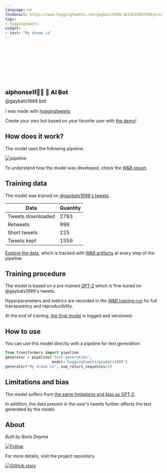 ```yaml
---
language: en
thumbnail: https://www.huggingtweets.com/gaybats1999/1614135497450/predictions.png
tags:
- huggingtweets
widget:
- text: "My dream is"
---
```


<div>
<div style="width: 132px; height:132px; border-radius: 50%; background-size: cover; background-image: url('https://pbs.twimg.com/profile_images/1361159012990013445/rVk0X1DL_400x400.jpg')">
</div>
<div style="margin-top: 8px; font-size: 19px; font-weight: 800">alphonse⛓️🦇🌹 🤖 AI Bot </div>
<div style="font-size: 15px">@gaybats1999 bot</div>
</div>

I was made with [huggingtweets](https://github.com/borisdayma/huggingtweets).

Create your own bot based on your favorite user with [the demo](https://colab.research.google.com/github/borisdayma/huggingtweets/blob/master/huggingtweets-demo.ipynb)!

## How does it work?

The model uses the following pipeline.

![pipeline](https://github.com/borisdayma/huggingtweets/blob/master/img/pipeline.png?raw=true)

To understand how the model was developed, check the [W&B report](https://app.wandb.ai/wandb/huggingtweets/reports/HuggingTweets-Train-a-model-to-generate-tweets--VmlldzoxMTY5MjI).

## Training data

The model was trained on [@gaybats1999's tweets](https://twitter.com/gaybats1999).

| Data | Quantity |
| --- | --- |
| Tweets downloaded | 2783 |
| Retweets | 999 |
| Short tweets | 225 |
| Tweets kept | 1559 |

[Explore the data](https://wandb.ai/wandb/huggingtweets/runs/39y8clnw/artifacts), which is tracked with [W&B artifacts](https://docs.wandb.com/artifacts) at every step of the pipeline.

## Training procedure

The model is based on a pre-trained [GPT-2](https://huggingface.co/gpt2) which is fine-tuned on @gaybats1999's tweets.

Hyperparameters and metrics are recorded in the [W&B training run](https://wandb.ai/wandb/huggingtweets/runs/2mzsqlq3) for full transparency and reproducibility.

At the end of training, [the final model](https://wandb.ai/wandb/huggingtweets/runs/2mzsqlq3/artifacts) is logged and versioned.

## How to use

You can use this model directly with a pipeline for text generation:

```python
from transformers import pipeline
generator = pipeline('text-generation',
                     model='huggingtweets/gaybats1999')
generator("My dream is", num_return_sequences=5)
```

## Limitations and bias

The model suffers from [the same limitations and bias as GPT-2](https://huggingface.co/gpt2#limitations-and-bias).

In addition, the data present in the user's tweets further affects the text generated by the model.

## About

*Built by Boris Dayma*

[![Follow](https://img.shields.io/twitter/follow/borisdayma?style=social)](https://twitter.com/intent/follow?screen_name=borisdayma)

For more details, visit the project repository.

[![GitHub stars](https://img.shields.io/github/stars/borisdayma/huggingtweets?style=social)](https://github.com/borisdayma/huggingtweets)
